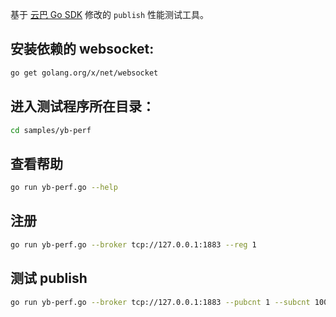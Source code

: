 基于 [云巴 Go SDK](https://github.com/yunba/mqtt.go) 修改的 `publish` 性能测试工具。

## 安装依赖的 websocket:
```bash
go get golang.org/x/net/websocket
```

## 进入测试程序所在目录：
```bash
cd samples/yb-perf
```

## 查看帮助
```bash
go run yb-perf.go --help
```

## 注册
```bash
go run yb-perf.go --broker tcp://127.0.0.1:1883 --reg 1
```

## 测试 publish
```bash
go run yb-perf.go --broker tcp://127.0.0.1:1883 --pubcnt 1 --subcnt 100
```
